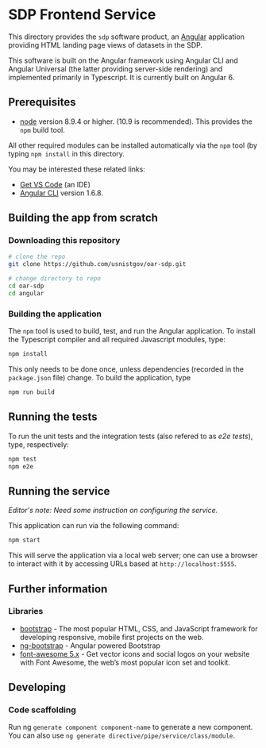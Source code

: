 # SDP Frontend Service
This directory provides the `sdp` software product, an [Angular](https://angular.io) application providing HTML landing page views of datasets in the SDP.

This software is built on the Angular framework using Angular CLI and Angular Universal (the latter providing server-side rendering) and implemented primarily in Typescript. It is currently built on Angular 6.
## Prerequisites
- [node](https://nodejs.org/en/download/) version 8.9.4 or higher.
   (10.9 is recommended).  This provides the `npm` build tool.

All other required modules can be installed automatically via the
`npm` tool (by typing `npm install` in this directory.

You may be interested these related links:
 - [Get VS Code](https://code.visualstudio.com/download) (an IDE)
 - [Angular CLI](https://github.com/angular/angular-cli) version 1.6.8.
 
## Building the app from scratch

### Downloading this repository

```bash
# clone the repo
git clone https://github.com/usnistgov/oar-sdp.git

# change directory to repo
cd oar-sdp
cd angular
```

### Building the application

The `npm` tool is used to build, test, and run the Angular application.
To install the Typescript compiler and all required Javascript modules, type:

```bash
npm install
```
This only needs to be done once, unless dependencies (recorded in the `package.json` file) change.
To build the application, type
```bash
npm run build
```
## Running the tests

To run the unit tests and the integration tests (also refered to as _e2e tests_), type, respectively:
```bash
npm test
npm e2e
```
## Running the service

_Editor's note: Need some instruction on configuring the service._

This application can run via the following command:
```bash
npm start
```
This will serve the application via a local web server; one can use a browser to interact with it by accessing URLs based at `http://localhost:5555`.
## Further information
### Libraries
 - [bootstrap](https://github.com/twbs/bootstrap) - The most popular HTML, CSS, and JavaScript framework for developing responsive, mobile first projects on the web.
 - [ng-bootstrap](https://ng-bootstrap.github.io) - Angular powered Bootstrap
 - [font-awesome 5.x](https://github.com/FortAwesome/Font-Awesome) - Get vector icons and social logos on your website with Font Awesome, the web’s most popular icon set and toolkit.
## Developing
### Code scaffolding
Run ng `generate component component-name` to generate a new component. You can also use `ng generate directive/pipe/service/class/module`.

